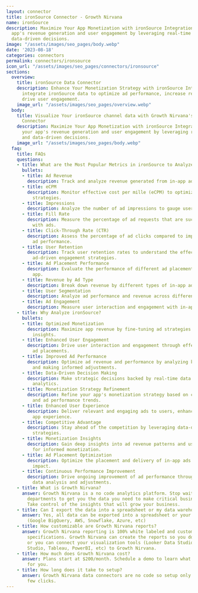 ```yaml
---
layout: connector
title: ironSource Connector - Growth Nirvana
name: ironSource
description: Maximize Your App Monetization with ironSource Integration. Empower your
  app's revenue generation and user engagement by leveraging real-time insights and
  data-driven decisions.
image: "/assets/images/seo_pages/body.webp"
date: '2023-08-18'
categories: connectors
permalink: connectors/ironsource
icon_url: "/assets/images/seo_pages/connectors/ironsource"
sections:
  overview:
    title: ironSource Data Connector
    description: Enhance Your Monetization Strategy with ironSource Integration. Seamlessly
      integrate ironSource data to optimize ad performance, increase revenue, and
      drive user engagement.
    image_url: "/assets/images/seo_pages/overview.webp"
  body:
    title: Visualize Your ironSource channel data with Growth Nirvana's ironSource
      Connector
    description: Maximize Your App Monetization with ironSource Integration. Empower
      your app's revenue generation and user engagement by leveraging real-time insights
      and data-driven decisions.
    image_url: "/assets/images/seo_pages/body.webp"
  faq:
    title: FAQs
    questions:
    - title: What are the Most Popular Metrics in ironSource to Analyze?
      bullets:
      - title: Ad Revenue
        description: Track and analyze revenue generated from in-app advertisements.
      - title: eCPM
        description: Monitor effective cost per mille (eCPM) to optimize ad monetization
          strategies.
      - title: Impressions
        description: Analyze the number of ad impressions to gauge user engagement.
      - title: Fill Rate
        description: Measure the percentage of ad requests that are successfully filled
          with ads.
      - title: Click-Through Rate (CTR)
        description: Assess the percentage of ad clicks compared to impressions for
          ad performance.
      - title: User Retention
        description: Track user retention rates to understand the effectiveness of
          ad-driven engagement strategies.
      - title: Ad Placement Performance
        description: Evaluate the performance of different ad placements within your
          app.
      - title: Revenue by Ad Type
        description: Break down revenue by different types of in-app advertisements.
      - title: User Segmentation
        description: Analyze ad performance and revenue across different user segments.
      - title: Ad Engagement
        description: Measure user interaction and engagement with in-app advertisements.
    - title: Why Analyze ironSource?
      bullets:
      - title: Optimized Monetization
        description: Maximize app revenue by fine-tuning ad strategies based on data-driven
          insights.
      - title: Enhanced User Engagement
        description: Drive user interaction and engagement through effective in-app
          ad placements.
      - title: Improved Ad Performance
        description: Optimize ad revenue and performance by analyzing key metrics
          and making informed adjustments.
      - title: Data-Driven Decision Making
        description: Make strategic decisions backed by real-time data and performance
          analytics.
      - title: Monetization Strategy Refinement
        description: Refine your app's monetization strategy based on continuous insights
          and ad performance trends.
      - title: Enhanced User Experience
        description: Deliver relevant and engaging ads to users, enhancing their overall
          app experience.
      - title: Competitive Advantage
        description: Stay ahead of the competition by leveraging data-driven ad monetization
          strategies.
      - title: Monetization Insights
        description: Gain deep insights into ad revenue patterns and user behavior
          for informed monetization.
      - title: Ad Placement Optimization
        description: Optimize the placement and delivery of in-app ads for maximum
          impact.
      - title: Continuous Performance Improvement
        description: Drive ongoing improvement of ad performance through iterative
          data analysis and adjustments.
    - title: What is Growth Nirvana?
      answer: Growth Nirvana is a no code analytics platform. Stop waiting for other
        departments to get you the data you need to make critical business decisions.
        Take control of the insights that will grow your business.
    - title: Can I export the data into a spreadsheet or my data warehouse?
      answer: Yes, all data can be exported into a spreadsheet or your data warehouse
        (Google BigQuery, AWS, Snowflake, Azure, etc)
    - title: How customizable are Growth Nirvana reports?
      answer: Growth Nirvana reporting is 100% white labeled and customized to your
        specifications. Growth Nirvana can create the reports so you don’t have to
        or you can connect your visualization tools (Looker Data Studio/Google Data
        Studio, Tableau, PowerBI, etc) to Growth Nirvana.
    - title: How much does Growth Nirvana cost?
      answer: Plans start at $200/month. Schedule a demo to learn what plan is best
        for you.
    - title: How long does it take to setup?
      answer: Growth Nirvana data connectors are no code so setup only requires a
        few clicks.
---
```

